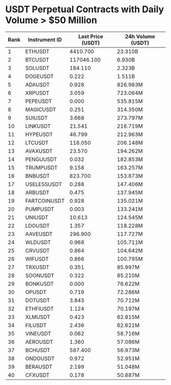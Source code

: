 # USDT Perpetual Contracts with Daily Volume > $50 Million

| Rank | Instrument ID | Last Price (USDT) | 24h Volume (USDT) |
|------|---------------|-------------------|-------------------|
| 1 | ETHUSDT | 4410.700 | 23.310B |
| 2 | BTCUSDT | 117046.100 | 6.930B |
| 3 | SOLUSDT | 184.110 | 2.323B |
| 4 | DOGEUSDT | 0.222 | 1.511B |
| 5 | ADAUSDT | 0.928 | 826.983M |
| 6 | XRPUSDT | 3.059 | 723.064M |
| 7 | PEPEUSDT | 0.000 | 535.815M |
| 8 | MAGICUSDT | 0.251 | 314.350M |
| 9 | SUIUSDT | 3.668 | 273.797M |
| 10 | LINKUSDT | 21.541 | 216.719M |
| 11 | HYPEUSDT | 46.799 | 212.963M |
| 12 | LTCUSDT | 118.050 | 206.148M |
| 13 | AVAXUSDT | 23.570 | 194.262M |
| 14 | PENGUUSDT | 0.032 | 182.853M |
| 15 | TRUMPUSDT | 9.158 | 163.257M |
| 16 | BNBUSDT | 823.700 | 153.873M |
| 17 | USELESSUSDT | 0.288 | 147.406M |
| 18 | ARBUSDT | 0.475 | 137.945M |
| 19 | FARTCOINUSDT | 0.928 | 135.021M |
| 20 | PUMPUSDT | 0.003 | 133.241M |
| 21 | UNIUSDT | 10.613 | 124.545M |
| 22 | LDOUSDT | 1.357 | 118.228M |
| 23 | AAVEUSDT | 296.900 | 117.727M |
| 24 | WLDUSDT | 0.968 | 105.711M |
| 25 | CRVUSDT | 0.864 | 104.642M |
| 26 | WIFUSDT | 0.866 | 100.795M |
| 27 | TRXUSDT | 0.351 | 85.997M |
| 28 | SOONUSDT | 0.322 | 85.210M |
| 29 | BONKUSDT | 0.000 | 76.622M |
| 30 | OPUSDT | 0.719 | 72.286M |
| 31 | DOTUSDT | 3.843 | 70.712M |
| 32 | ETHFIUSDT | 1.124 | 70.197M |
| 33 | XLMUSDT | 0.423 | 62.815M |
| 34 | FILUSDT | 2.436 | 62.621M |
| 35 | VINEUSDT | 0.062 | 58.716M |
| 36 | AEROUSDT | 1.360 | 57.086M |
| 37 | BCHUSDT | 587.400 | 56.973M |
| 38 | ONDOUSDT | 0.972 | 52.951M |
| 39 | BERAUSDT | 2.199 | 51.048M |
| 40 | CFXUSDT | 0.178 | 50.887M |
